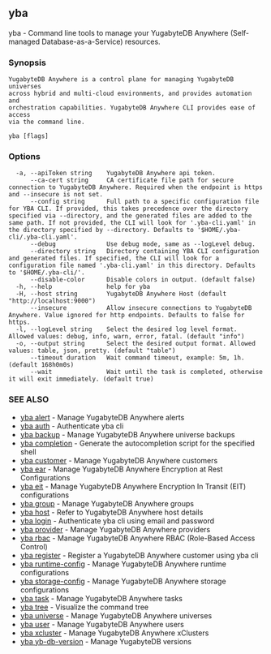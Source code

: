 ## yba

yba - Command line tools to manage your YugabyteDB Anywhere (Self-managed Database-as-a-Service) resources.

### Synopsis


	YugabyteDB Anywhere is a control plane for managing YugabyteDB universes
	across hybrid and multi-cloud environments, and provides automation and
	orchestration capabilities. YugabyteDB Anywhere CLI provides ease of access
	via the command line.

```
yba [flags]
```

### Options

```
  -a, --apiToken string    YugabyteDB Anywhere api token.
      --ca-cert string     CA certificate file path for secure connection to YugabyteDB Anywhere. Required when the endpoint is https and --insecure is not set.
      --config string      Full path to a specific configuration file for YBA CLI. If provided, this takes precedence over the directory specified via --directory, and the generated files are added to the same path. If not provided, the CLI will look for '.yba-cli.yaml' in the directory specified by --directory. Defaults to '$HOME/.yba-cli/.yba-cli.yaml'.
      --debug              Use debug mode, same as --logLevel debug.
      --directory string   Directory containing YBA CLI configuration and generated files. If specified, the CLI will look for a configuration file named '.yba-cli.yaml' in this directory. Defaults to '$HOME/.yba-cli/'.
      --disable-color      Disable colors in output. (default false)
  -h, --help               help for yba
  -H, --host string        YugabyteDB Anywhere Host (default "http://localhost:9000")
      --insecure           Allow insecure connections to YugabyteDB Anywhere. Value ignored for http endpoints. Defaults to false for https.
  -l, --logLevel string    Select the desired log level format. Allowed values: debug, info, warn, error, fatal. (default "info")
  -o, --output string      Select the desired output format. Allowed values: table, json, pretty. (default "table")
      --timeout duration   Wait command timeout, example: 5m, 1h. (default 168h0m0s)
      --wait               Wait until the task is completed, otherwise it will exit immediately. (default true)
```

### SEE ALSO

* [yba alert](yba_alert.md)	 - Manage YugabyteDB Anywhere alerts
* [yba auth](yba_auth.md)	 - Authenticate yba cli
* [yba backup](yba_backup.md)	 - Manage YugabyteDB Anywhere universe backups
* [yba completion](yba_completion.md)	 - Generate the autocompletion script for the specified shell
* [yba customer](yba_customer.md)	 - Manage YugabyteDB Anywhere customers
* [yba ear](yba_ear.md)	 - Manage YugabyteDB Anywhere Encryption at Rest Configurations
* [yba eit](yba_eit.md)	 - Manage YugabyteDB Anywhere Encryption In Transit (EIT) configurations
* [yba group](yba_group.md)	 - Manage YugabyteDB Anywhere groups
* [yba host](yba_host.md)	 - Refer to YugabyteDB Anywhere host details
* [yba login](yba_login.md)	 - Authenticate yba cli using email and password
* [yba provider](yba_provider.md)	 - Manage YugabyteDB Anywhere providers
* [yba rbac](yba_rbac.md)	 - Manage YugabyteDB Anywhere RBAC (Role-Based Access Control)
* [yba register](yba_register.md)	 - Register a YugabyteDB Anywhere customer using yba cli
* [yba runtime-config](yba_runtime-config.md)	 - Manage YugabyteDB Anywhere runtime configurations
* [yba storage-config](yba_storage-config.md)	 - Manage YugabyteDB Anywhere storage configurations
* [yba task](yba_task.md)	 - Manage YugabyteDB Anywhere tasks
* [yba tree](yba_tree.md)	 - Visualize the command tree
* [yba universe](yba_universe.md)	 - Manage YugabyteDB Anywhere universes
* [yba user](yba_user.md)	 - Manage YugabyteDB Anywhere users
* [yba xcluster](yba_xcluster.md)	 - Manage YugabyteDB Anywhere xClusters
* [yba yb-db-version](yba_yb-db-version.md)	 - Manage YugabyteDB versions

